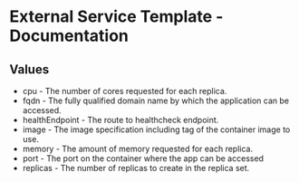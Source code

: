 # External Service Template - Documentation

## Values

- cpu - The number of cores requested for each replica.
- fqdn - The fully qualified domain name by which the application can be accessed.
- healthEndpoint - The route to healthcheck endpoint.
- image - The image specification including tag of the container image to use.
- memory - The amount of memory requested for each replica.
- port - The port on the container where the app can be accessed
- replicas - The number of replicas to create in the replica set.
